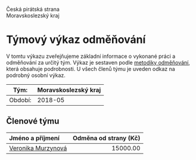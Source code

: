 Česká pirátská strana  
Moravskoslezský kraj

Týmový výkaz odměňování
===========================

V tomtu výkazu zveřejňujeme základní informace o vykonané práci a odměňování
za určitý tým. Výkaz je sestaven podle [metodiky odměňování][metodika],
která obsahuje podrobnosti. U všech členů týmu je uveden odkaz na podrobný osobní výkaz.

Tým:                     | Moravskoslezský kraj
-----------------------  | --------------------
Období:                  | 2018-05

Členové týmu
--------------

| Jméno a příjmení                          |   Odměna od strany (Kč) |
|:------------------------------------------|------------------------:|
| [Veronika Murzynová](veronika-murzynova/) |                15000.00 |


[metodika]: https://redmine.pirati.cz/projects/po/wiki/Odmenovani
